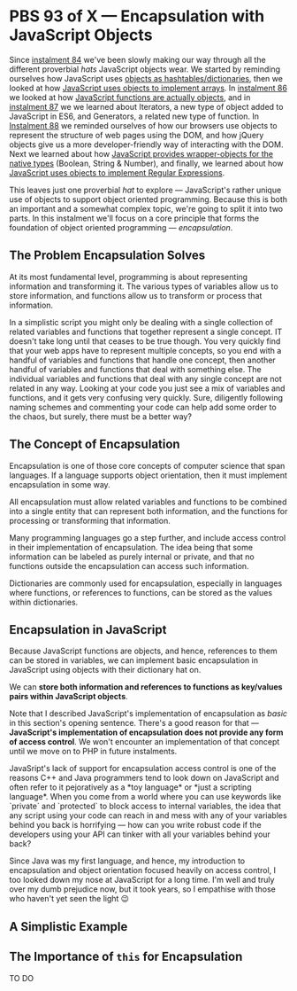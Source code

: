 # PBS 93 of X — Encapsulation with JavaScript Objects

Since [instalment 84](https://bartificer.net/pbs84) we've been slowly making our way through all the different proverbial *hats* JavaScript objects wear. We started by reminding ourselves how JavaScript uses [objects as hashtables/dictionaries](https://bartificer.net/pbs84), then we looked at how [JavaScript uses objects to implement arrays](https://bartificer.net/pbs85). In [instalment 86](https://bartificer.net/pbs86) we looked at how [JavaScript functions are actually objects](https://bartificer.net/pbs86), and in [instalment 87](https://bartificer.net/pbs87) we we learned about Iterators, a new type of object added to JavaScript in ES6, and Generators, a related new type of function. In [Instalment 88](https://bartificer.net/pbs88) we reminded ourselves of how our browsers use objects to represent the structure of web pages using the DOM, and how jQuery objects give us a more developer-friendly way of interacting with the DOM. Next we learned about how [JavaScript provides wrapper-objects for the native types](https://bartificer.net/pbs90) (Boolean, String & Number), and finally, we learned about how [JavaScript uses objects to implement Regular Expressions](https://bartificer.net/pbs91).

This leaves just one proverbial *hat* to explore — JavaScript's rather unique use of objects to support object oriented programming. Because this is both an important and a somewhat complex topic, we're going to split it into two parts. In this instalment we'll focus on a core principle that forms the foundation of object oriented programming — *encapsulation*.

## The Problem Encapsulation Solves

At its most fundamental level, programming is about representing information and transforming it. The various types of variables allow us to store information, and functions allow us to transform or process that information.

In a simplistic script you might only be dealing with a single collection of related variables and functions that together represent a single concept. IT doesn't take long until that ceases to be true though. You very quickly find that your web apps have to represent multiple concepts, so you end with a handful of variables and functions that handle one concept, then another handful of variables and functions that deal with something else. The individual variables and functions that deal with any single concept are not related in any way. Looking at your code you just see a mix of variables and functions, and it gets very confusing very quickly. Sure, diligently following naming schemes and commenting your code can help add some order to the chaos, but surely, there must be a better way?

## The Concept of Encapsulation

Encapsulation is one of those core concepts of computer science that span languages. If a language supports object orientation, then it must implement encapsulation in some way.

All encapsulation must allow related variables and functions to be combined into a single entity that can represent both information, and the functions for processing or transforming that information.

Many programming languages go a step further, and include access control in their implementation of encapsulation. The idea being that some information can be labeled as purely internal or private, and that no functions outside the encapsulation can access such information.

Dictionaries are commonly used for encapsulation, especially in languages where functions, or references to functions, can be stored as the values within dictionaries.

## Encapsulation in JavaScript

Because JavaScript functions are objects, and hence, references to them can be stored in variables, we can implement basic encapsulation in JavaScript using objects with their dictionary hat on.

We can **store both information and references to functions as key/values pairs within JavaScript objects**.

Note that I described JavaScript's implementation of encapsulation as *basic* in this section's opening sentence. There's a good reason for that — **JavaScript's implementation of encapsulation does not provide any form of access control**. We won't encounter an implementation of that concept until we move on to PHP in future instalments.

<aside>
JavaSript's lack of support for encapsulation access control is one of the reasons C++ and Java programmers tend to look down on JavaScript and often refer to it pejoratively as a *toy language* or *just a scripting language*. When you come from a world where you can use keywords like `private` and `protected` to block access to internal variables, the idea that any script using your code can reach in and mess with any of your variables behind you back is horrifying — how can you write robust code if the developers using your API can tinker with all your variables behind your back?

Since Java was my first language, and hence, my introduction to encapsulation and object orientation focused heavily on access control, I too looked down my nose at JavaScript for a long time. I'm well and truly over my dumb prejudice now, but it took years, so I empathise with those who haven't yet seen the light 😉
</aside>

## A Simplistic Example

## The Importance of `this` for Encapsulation

TO DO